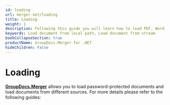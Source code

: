 ```yaml
---
id: loading
url: merger-net/loading
title: Loading
weight: 1
description: Following this guide you will learn how to load PDF, Word, Excel, PowerPoint documents by local file path, stream or third-party storage for further processing with GroupDocs.Merger for .NET API.
keywords: Load document from local path, Load document from stream
bookCollapseSection: true
productName: GroupDocs.Merger for .NET
hideChildren: False
---
```


# Loading


[**GroupDocs.Merger**](https://products.groupdocs.com/merger/net) allows you to load password-protected documents and load documents from different sources. For more details please refer to the following guides:

